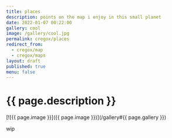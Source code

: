 ```yaml
---
title: places
description: points on the map i enjoy in this small planet
date: 2022-01-07 00:22:00
gallery: cool
image: /gallery/cool.jpg
permalink: cregox/places
redirect_from:
  - cregox/map
  - cregox/maps
layout: draft
published: true
menu: false
---
```


# {{ page.description }}

[![{{ page.image }}]({{ page.image }})](/gallery#{{ page.gallery }})

wip
